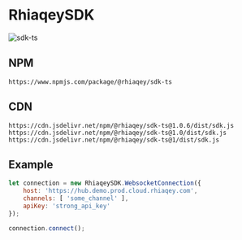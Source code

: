 # RhiaqeySDK

![sdk-ts](https://github.com/rhiaqey/sdk-ts/actions/workflows/commit.yml/badge.svg)

## NPM

```
https://www.npmjs.com/package/@rhiaqey/sdk-ts
```

## CDN

```
https://cdn.jsdelivr.net/npm/@rhiaqey/sdk-ts@1.0.6/dist/sdk.js
https://cdn.jsdelivr.net/npm/@rhiaqey/sdk-ts@1.0/dist/sdk.js
https://cdn.jsdelivr.net/npm/@rhiaqey/sdk-ts@1/dist/sdk.js
```

## Example

```js
let connection = new RhiaqeySDK.WebsocketConnection({
    host: 'https://hub.demo.prod.cloud.rhiaqey.com',
    channels: [ 'some_channel' ],
    apiKey: 'strong_api_key'
});

connection.connect();
```
